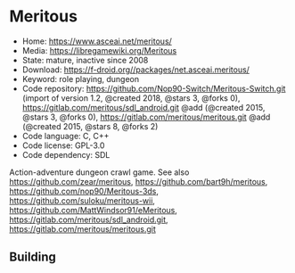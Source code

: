 # Meritous

- Home: https://www.asceai.net/meritous/
- Media: https://libregamewiki.org/Meritous
- State: mature, inactive since 2008
- Download: https://f-droid.org//packages/net.asceai.meritous/
- Keyword: role playing, dungeon
- Code repository: https://github.com/Nop90-Switch/Meritous-Switch.git (import of version 1.2, @created 2018, @stars 3, @forks 0), https://gitlab.com/meritous/sdl_android.git @add (@created 2015, @stars 3, @forks 0), https://gitlab.com/meritous/meritous.git @add (@created 2015, @stars 8, @forks 2)
- Code language: C, C++
- Code license: GPL-3.0
- Code dependency: SDL

Action-adventure dungeon crawl game.
See also https://github.com/zear/meritous, https://github.com/bart9h/meritous, https://github.com/nop90/Meritous-3ds, https://github.com/suloku/meritous-wii, https://github.com/MattWindsor91/eMeritous, https://gitlab.com/meritous/sdl_android.git, https://gitlab.com/meritous/meritous.git

## Building
